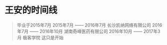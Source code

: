 # 王安的时间线
> 毕业于2015年7月
> 2015年7月 —— 2016年7月 长沙凯纳网络有限公司
> 2016年7月 —— 2016年10月 湖南奇峰医药有限公司
> 2016年10月 —— 2017年3月 极客学院
> 这只是开始
